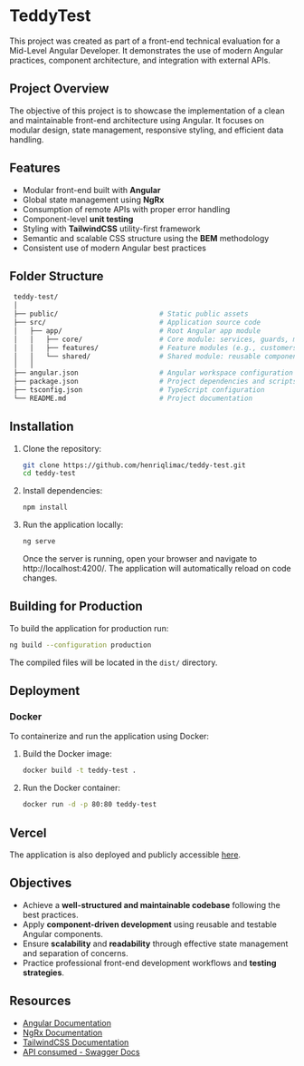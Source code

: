# TeddyTest

This project was created as part of a front-end technical evaluation for a Mid-Level Angular Developer. It demonstrates the use of modern Angular practices, component architecture, and integration with external APIs.

## Project Overview

The objective of this project is to showcase the implementation of a clean and maintainable front-end architecture using Angular. It focuses on modular design, state management, responsive styling, and efficient data handling.

## Features

- Modular front-end built with **Angular**
- Global state management using **NgRx**
- Consumption of remote APIs with proper error handling
- Component-level **unit testing**
- Styling with **TailwindCSS** utility-first framework
- Semantic and scalable CSS structure using the **BEM** methodology
- Consistent use of modern Angular best practices

## Folder Structure

   ```bash
    teddy-test/
    │
    ├── public/                         # Static public assets
    ├── src/                            # Application source code
    │   ├── app/                        # Root Angular app module
    │   │   ├── core/                   # Core module: services, guards, models
    │   │   ├── features/               # Feature modules (e.g., customers, login)
    │   │   └── shared/                 # Shared module: reusable components, store
    │   │
    ├── angular.json                    # Angular workspace configuration
    ├── package.json                    # Project dependencies and scripts
    ├── tsconfig.json                   # TypeScript configuration
    └── README.md                       # Project documentation
   ```

## Installation

1. Clone the repository:

   ```bash
   git clone https://github.com/henriqlimac/teddy-test.git
   cd teddy-test
   ```

2. Install dependencies:

   ```bash
   npm install
   ```

3. Run the application locally:

   ```bash
   ng serve
   ```

   Once the server is running, open your browser and navigate to http://localhost:4200/. The application will automatically reload on code changes.

## Building for Production

To build the application for production run:

```bash
ng build --configuration production
```

The compiled files will be located in the `dist/` directory.

## Deployment

### Docker

To containerize and run the application using Docker:

1. Build the Docker image:

   ```bash
   docker build -t teddy-test .
   ```

2. Run the Docker container:

   ```bash
   docker run -d -p 80:80 teddy-test
   ```

## Vercel

The application is also deployed and publicly accessible [here](https://teddy-test-six.vercel.app/).

## Objectives

- Achieve a **well-structured and maintainable codebase** following the best practices.
- Apply **component-driven development** using reusable and testable Angular components.
- Ensure **scalability** and **readability** through effective state management and separation of concerns.
- Practice professional front-end development workflows and **testing strategies**.

## Resources

- [Angular Documentation](https://angular.dev/)
- [NgRx Documentation](https://ngrx.io/)
- [TailwindCSS Documentation](https://tailwindcss.com/)
- [API consumed - Swagger Docs](https://boasorte.teddybackoffice.com.br/docs#/)
